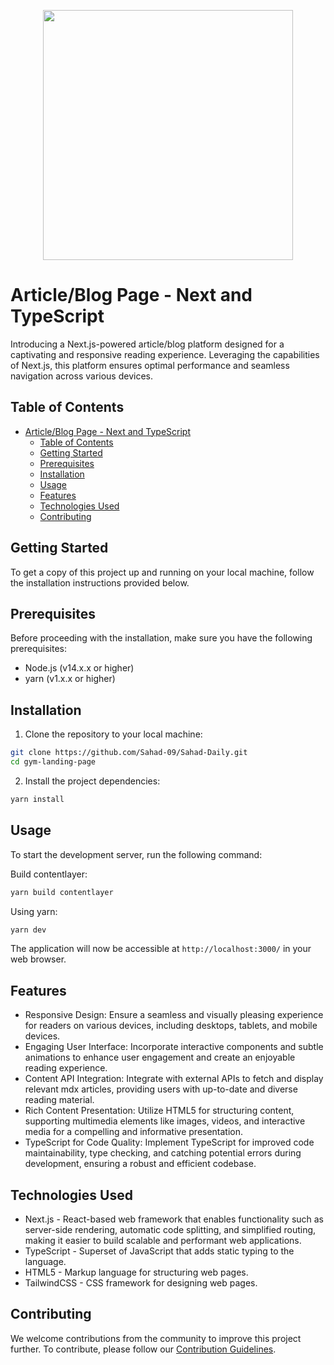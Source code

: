 <p align="center"><a href="#"><img width="auto" margin-left="50%" height="400px" src="https://pbs.twimg.com/media/F-5IQp8W0AE7j1d?format=jpg&name=large" height="175px"/></a></p>

# Article/Blog Page - Next and TypeScript

Introducing a Next.js-powered article/blog platform designed for a captivating and responsive reading experience. Leveraging the capabilities of Next.js, this platform ensures optimal performance and seamless navigation across various devices.

## Table of Contents

- [Article/Blog Page - Next and TypeScript](#articleblog-page---next-and-typescript)
  - [Table of Contents](#table-of-contents)
  - [Getting Started](#getting-started)
  - [Prerequisites](#prerequisites)
  - [Installation](#installation)
  - [Usage](#usage)
  - [Features](#features)
  - [Technologies Used](#technologies-used)
  - [Contributing](#contributing)

## Getting Started

To get a copy of this project up and running on your local machine, follow the installation instructions provided below.

## Prerequisites

Before proceeding with the installation, make sure you have the following prerequisites:

- Node.js (v14.x.x or higher)
- yarn (v1.x.x or higher)

## Installation

1. Clone the repository to your local machine:

```bash
git clone https://github.com/Sahad-09/Sahad-Daily.git
cd gym-landing-page
```

2. Install the project dependencies:

```bash
yarn install
```

## Usage

To start the development server, run the following command:

Build contentlayer:

```bash
yarn build contentlayer
```

Using yarn:

```bash
yarn dev
```

The application will now be accessible at `http://localhost:3000/` in your web browser.

## Features

- Responsive Design: Ensure a seamless and visually pleasing experience for readers on various devices, including desktops, tablets, and mobile devices.
- Engaging User Interface: Incorporate interactive components and subtle animations to enhance user engagement and create an enjoyable reading experience.
- Content API Integration: Integrate with external APIs to fetch and display relevant mdx articles, providing users with up-to-date and diverse reading material.
- Rich Content Presentation: Utilize HTML5 for structuring content, supporting multimedia elements like images, videos, and interactive media for a compelling and informative presentation.
- TypeScript for Code Quality: Implement TypeScript for improved code maintainability, type checking, and catching potential errors during development, ensuring a robust and efficient codebase.

## Technologies Used

- Next.js - React-based web framework that enables functionality such as server-side rendering, automatic code splitting, and simplified routing, making it easier to build scalable and performant web applications.
- TypeScript - Superset of JavaScript that adds static typing to the language.
- HTML5 - Markup language for structuring web pages.
- TailwindCSS - CSS framework for designing web pages.

## Contributing

We welcome contributions from the community to improve this project further. To contribute, please follow our [Contribution Guidelines](CONTRIBUTING.md).

<!-- ## Demo

[View Demo](https://gym-nex.vercel.app/) -->
